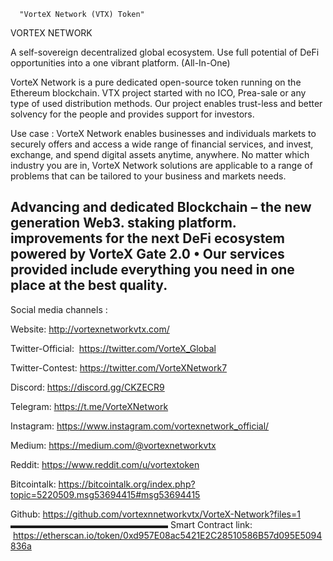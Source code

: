       "VorteX Network (VTX) Token"

 
VORTEX NETWORK

A self-sovereign decentralized global ecosystem. Use full potential of DeFi opportunities into a one vibrant platform. (All-In-One)

VorteX Network is a pure dedicated open-source token running on the Ethereum blockchain. VTX project started with no ICO, Prea-sale or any type of used distribution methods. Our project enables trust-less and better solvency for the people and provides support for investors.

Use case :
VorteX Network enables businesses and individuals markets to securely offers and access a wide range of financial services, and invest, exchange, and spend digital assets anytime, anywhere.
No matter which industry you are in, VorteX Network solutions are applicable to a range of problems that can be tailored to your business and markets needs.

Advancing and dedicated Blockchain – the new generation Web3. staking platform. improvements for the next DeFi ecosystem powered by VorteX Gate 2.0
• Our services provided include everything you need in one place at the best quality.
------------------------
Social media channels :

Website: 
http://vortexnetworkvtx.com/

Twitter-Official:  https://twitter.com/VorteX_Global

Twitter-Contest: 
https://twitter.com/VorteXNetwork7

Discord: https://discord.gg/CKZECR9

Telegram: 
https://t.me/VorteXNetwork

Instagram: https://www.instagram.com/vortexnetwork_official/ 

Medium: https://medium.com/@vortexnetworkvtx

Reddit: https://www.reddit.com/u/vortextoken

Bitcointalk:
https://bitcointalk.org/index.php?topic=5220509.msg53694415#msg53694415

Github:
https://github.com/vortexnnetworkvtx/VorteX-Network?files=1
▬▬▬▬▬▬▬▬▬▬▬▬▬▬▬▬▬▬
Smart Contract link:
 https://etherscan.io/token/0xd957E08ac5421E2C28510586B57d095E5094836a

